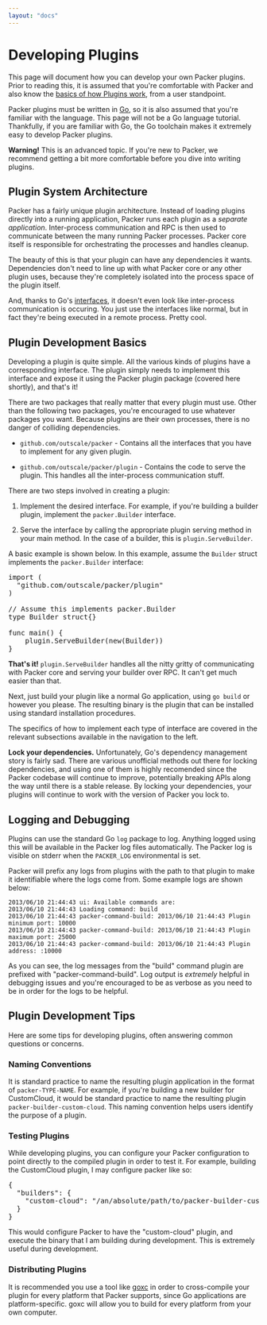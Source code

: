 ```yaml
---
layout: "docs"
---
```


# Developing Plugins

This page will document how you can develop your own Packer plugins.
Prior to reading this, it is assumed that you're comfortable with Packer
and also know the [basics of how Plugins work](/docs/extend/plugins.html),
from a user standpoint.

Packer plugins must be written in [Go](http://golang.org/), so it is also
assumed that you're familiar with the language. This page will not be a
Go language tutorial. Thankfully, if you are familiar with Go, the Go toolchain
makes it extremely easy to develop Packer plugins.

<div class="alert alert-block">
  <strong>Warning!</strong> This is an advanced topic. If you're new to Packer,
  we recommend getting a bit more comfortable before you dive into writing
  plugins.
</div>

## Plugin System Architecture

Packer has a fairly unique plugin architecture. Instead of loading plugins
directly into a running application, Packer runs each plugin as a
_separate application_. Inter-process communication and RPC is then used
to communicate between the many running Packer processes. Packer core
itself is responsible for orchestrating the processes and handles cleanup.

The beauty of this is that your plugin can have any dependencies it wants.
Dependencies don't need to line up with what Packer core or any other plugin
uses, because they're completely isolated into the process space of the
plugin itself.

And, thanks to Go's [interfaces](http://golang.org/doc/effective_go.html#interfaces_and_types),
it doesn't even look like inter-process communication is occuring. You just
use the interfaces like normal, but in fact they're being executed in
a remote process. Pretty cool.

## Plugin Development Basics

Developing a plugin is quite simple. All the various kinds of plugins
have a corresponding interface. The plugin simply needs to implement
this interface and expose it using the Packer plugin package (covered here shortly),
and that's it!

There are two packages that really matter that every plugin must use.
Other than the following two packages, you're encouraged to use whatever
packages you want. Because plugins are their own processes, there is
no danger of colliding dependencies.

* `github.com/outscale/packer` - Contains all the interfaces that you
  have to implement for any given plugin.

* `github.com/outscale/packer/plugin` - Contains the code to serve the
  plugin. This handles all the inter-process communication stuff.

There are two steps involved in creating a plugin:

1. Implement the desired interface. For example, if you're building a
   builder plugin, implement the `packer.Builder` interface.

2. Serve the interface by calling the appropriate plugin serving method
   in your main method. In the case of a builder, this is `plugin.ServeBuilder`.

A basic example is shown below. In this example, assume the `Builder` struct
implements the `packer.Builder` interface:

<pre class="prettyprint">
import (
  "github.com/outscale/packer/plugin"
)

// Assume this implements packer.Builder
type Builder struct{}

func main() {
	plugin.ServeBuilder(new(Builder))
}
</pre>

**That's it!** `plugin.ServeBuilder` handles all the nitty gritty of
communicating with Packer core and serving your builder over RPC. It
can't get much easier than that.

Next, just build your plugin like a normal Go application, using `go build`
or however you please. The resulting binary is the plugin that can be
installed using standard installation procedures.

The specifics of how to implement each type of interface are covered
in the relevant subsections available in the navigation to the left.

<div class="alert alert-warn alert-block">
<strong>Lock your dependencies.</strong> Unfortunately, Go's dependency
management story is fairly sad. There are various unofficial methods out
there for locking dependencies, and using one of them is highly recomended
since the Packer codebase will continue to improve, potentially breaking
APIs along the way until there is a stable release. By locking your dependencies,
your plugins will continue to work with the version of Packer you lock to.
</div>

## Logging and Debugging

Plugins can use the standard Go `log` package to log. Anything logged
using this will be available in the Packer log files automatically.
The Packer log is visible on stderr when the `PACKER_LOG` environmental
is set.

Packer will prefix any logs from plugins with the path to that plugin
to make it identifiable where the logs come from. Some example logs are
shown below:

```
2013/06/10 21:44:43 ui: Available commands are:
2013/06/10 21:44:43 Loading command: build
2013/06/10 21:44:43 packer-command-build: 2013/06/10 21:44:43 Plugin minimum port: 10000
2013/06/10 21:44:43 packer-command-build: 2013/06/10 21:44:43 Plugin maximum port: 25000
2013/06/10 21:44:43 packer-command-build: 2013/06/10 21:44:43 Plugin address: :10000
```

As you can see, the log messages from the "build" command plugin are
prefixed with "packer-command-build". Log output is _extremely_ helpful
in debugging issues and you're encouraged to be as verbose as you need to
be in order for the logs to be helpful.

## Plugin Development Tips

Here are some tips for developing plugins, often answering common questions
or concerns.

### Naming Conventions

It is standard practice to name the resulting plugin application
in the format of `packer-TYPE-NAME`. For example, if you're building a
new builder for CustomCloud, it would be standard practice to name the
resulting plugin `packer-builder-custom-cloud`. This naming convention
helps users identify the purpose of a plugin.

### Testing Plugins

While developing plugins, you can configure your Packer configuration
to point directly to the compiled plugin in order to test it. For example,
building the CustomCloud plugin, I may configure packer like so:

<pre class="prettyprint">
{
  "builders": {
    "custom-cloud": "/an/absolute/path/to/packer-builder-custom-cloud"
  }
}
</pre>

This would configure Packer to have the "custom-cloud" plugin, and execute
the binary that I am building during development. This is extremely useful
during development.

### Distributing Plugins

It is recommended you use a tool like [goxc](https://github.com/laher/goxc)
in order to cross-compile your plugin for every platform that Packer supports,
since Go applications are platform-specific. goxc will allow you to build
for every platform from your own computer.
